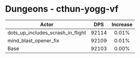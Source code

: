 # Dungeons - cthun-yogg-vf
| Actor | DPS | Increase |
|---|:---:|:---:|
|dots_up_includes_scrash_in_flight|92114|0.01%|
|mind_blast_opener_fix|92109|0.01%|
|Base|92103|0.00%|
